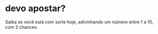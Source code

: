 # devo apostar?
Saiba se você está com sorte hoje, adivinhando um número entre 1 a 10, com 2 chances.
